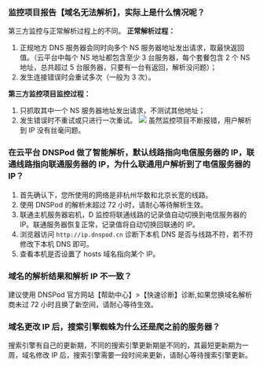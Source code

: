 ### 监控项目报告【域名无法解析】，实际上是什么情况呢？
第三方监控与正常解析过程上的不同。
**正常解析过程：**
1. 正规地方 DNS 服务器会同时向多个 NS 服务器地址发出请求，取最快返回值。（云平台中每个 NS 地址都包含至少 3 台服务器，每个套餐包含 2 个 NS 地址，总共超过 5 台服务器，只要有一台有返回，解析没问题）；
2. 发生连接错误时会重试多次（一般为 3 次）。

**第三方监控项目监控过程：**
1. 只抓取其中一个 NS 服务器地址发出请求，不测试其他地址；
2. 发生错误时不重试或只进行一次重试。
![](http://imgcache.tcecqpoc.fsphere.cn/image/mc.qcloudimg.com/static/img/a6d35a738914b4667055da73a01618d1/image.png)
虽然监控项目不断报错，用户解析到 IP 没有丝毫问题。

### 在云平台 DNSPod 做了智能解析，默认线路指向电信服务器的 IP，联通线路指向联通服务器的 IP，为什么联通用户解析到了电信服务器的 IP？
1. 首先确认下，您所使用的网络是非杭州华数和北京长宽的线路。
2. 使用 DNSPod 的解析未超过 72 小时，请耐心等待解析生效。
3. 联通主机服务器宕机，D 监控将联通线路的记录值自动切换到电信服务器的 IP。联通服务器恢复正常，记录值将自动切换回联通的 IP。 
4. 浏览器访问 `http://ip.dnspod.cn`  诊断下本机 DNS 是否与线路不符，若不符修改下本机 DNS 即可。
5. 查看本机是否设置了 hosts 域名指向某个 IP。

### 域名的解析结果和解析 IP 不一致？
建议使用 DNSPod 官方网站【帮助中心】>【快速诊断】诊断,如果您换域名解析商未过 72 小时且换了新空间，请耐心等待生效。

### 域名更改 IP 后，搜索引擎蜘蛛为什么还是爬之前的服务器？
搜索引擎有自己的更新期，不同的搜索引擎更新期是不同的，其最短更新期为一周，域名修改 IP 后，搜索引擎需要一段时间来更新，请耐心等待搜索引擎更新。
 
 